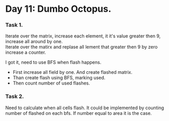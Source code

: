 # Day 11: Dumbo Octopus.

### Task 1.

Iterate over the matrix, increase each element, it it's value greater then 9, increase all around by one.   
Iterate over the matirx and replase all lement that greater then 9 by zero increase a counter.

I got it, need to use BFS when flash happens.


- First increase all field by one. And create flashed matrix.
- Than create flash using BFS, marking used.
- Then count number of used flashes.

### Task 2.

Need to calculate when all cells flash. It could be implemented by counting number of flashed on each bfs. If number equal to area it is the case.

